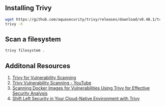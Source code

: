 
## Installing Trivy 

```sh
wget https://github.com/aquasecurity/trivy/releases/download/v0.48.1/trivy_0.48.1_Linux-64bit.deb && dpkg -i trivy_*.deb
trivy -h 
```

## Scan a filesystem 

```sh
trivy filesystem .
```

## Additonal Resources 

1. [Trivy for Vulnerability Scanning](https://sadilchamishka.medium.com/trivy-for-vulnerability-scanning-f9e967aea85f)
2. [Trivy Vulnerability Scanning - YouTube](https://www.youtube.com/watch?v=QXLpZruy6mM)
3. [Scanning Docker Images for Vulnerabilities Using Trivy for Effective Security Analysis](https://medium.com/@maheshwar.ramkrushna/scanning-docker-images-for-vulnerabilities-using-trivy-for-effective-security-analysis-fa3e2844db22)
4. [Shift Left Security in Your Cloud-Native Environment with Trivy](https://www.devoteam.com/expert-view/shift-left-security-in-your-cloud-native-environment-with-trivy/)
